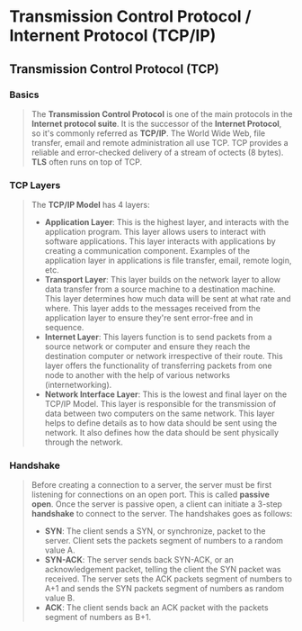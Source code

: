 # Transmission Control Protocol / Internent Protocol (TCP/IP)

## Transmission Control Protocol (TCP)

### Basics
> The **Transmission Control Protocol** is one of the main protocols in the **Internet protocol suite**. It is the successor of the **Internet Protocol**, so it's commonly referred as **TCP/IP**. The World Wide Web, file transfer, email and remote administration all use TCP. TCP provides a reliable and error-checked delivery of a stream of octects (8 bytes). **TLS** often runs on top of TCP.

### TCP Layers
> The **TCP/IP Model** has 4 layers:
>+ **Application Layer**: This is the highest layer, and interacts with the application program. This layer allows users to interact with software applications. This layer interacts with applications by creating a communication component. Examples of the application layer in applications is file transfer, email, remote login, etc.
>+ **Transport Layer**: This layer builds on the network layer to allow data transfer from a source machine to a destination machine. This layer determines how much data will be sent at what rate and where. This layer adds to the messages received from the application layer to ensure they're sent error-free and in sequence.
>+ **Internet Layer**: This layers function is to send packets from a source network or computer and ensure they reach the destination computer or network irrespective of their route. This layer offers the functionality of transferring packets from one node to another with the help of various networks (internetworking).
>+ **Network Interface Layer**: This is the lowest and final layer on the TCP/IP Model. This layer is responsible for the transmission of data between two computers on the same network. This layer helps to define details as to how data should be sent using the network. It also defines how the data should be sent physically through the network.

### Handshake
> Before creating a connection to a server, the server must be first listening for connections on an open port. This is called **passive open**. Once the server is passive open, a client can initiate a 3-step **handshake** to connect to the server. The handshakes goes as follows:
>+ **SYN**: The client sends a SYN, or synchronize, packet to the server. Client sets the packets segment of numbers to a random value A.
>+ **SYN-ACK**: The server sends back SYN-ACK, or an acknowledgement packet, telling the client the SYN packet was received. The server sets the ACK packets segment of numbers to A+1 and sends the SYN packets segment of numbers as random value B.
>+ **ACK**: The client sends back an ACK packet with the packets segment of numbers as B+1.
